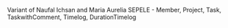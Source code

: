 Variant of Naufal Ichsan and Maria Aurelia
SEPELE - Member, Project, Task, TaskwithComment, Timelog, DurationTimelog